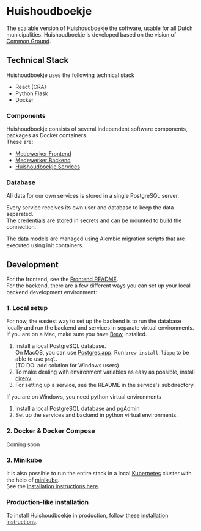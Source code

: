 #  Huishoudboekje
The scalable version of Huishoudboekje the software, usable for all Dutch municipalities.
Huishoudboekje is developed based on the vision of [Common Ground](https://commonground.nl).

## Technical Stack
Huishoudboekje uses the following technical stack
- React (CRA)
- Python Flask
- Docker

### Components
Huishoudboekje consists of several independent software components, packages as Docker containers.\
These are:
- [Medewerker Frontend](frontend/)
- [Medewerker Backend](backend/)
- [Huishoudboekje Services](services/)

### Database

All data for our own services is stored in a single PostgreSQL server. 
 
Every service receives its own user and database to keep the data separated.\
The credentials are stored in secrets and can be mounted to build the connection.

The data models are managed using Alembic migration scripts that are executed using init containers.


## Development
For the frontend, see the [Frontend README](./frontend/app/README.md).\
For the backend, there are a few different ways you can set up your local backend development environment:

### 1. Local setup
For now, the easiest way to set up the backend is to run the database locally and run the backend and services 
in separate virtual environments. \
If you are on a Mac, make sure you have [Brew](https://brew.sh/) installed. 

1. Install a local PostgreSQL database.  
   On MacOS, you can use [Postgres.app](https://postgresapp.com/). Run `brew install libpq` to be able to use `psql`.  
   (TO DO: add solution for Windows users)
2. To make dealing with environment variables as easy as possible, install [direnv](https://direnv.net/).
3. For setting up a service, see the README in the service's subdirectory.

If you are on Windows, you need python virtual environments
1. Install a local PostgreSQL database and pgAdmin
2. Set up the services and backend in python virtual environments.

### 2. Docker & Docker Compose
Coming soon

### 3. Minikube
It is also possible to run the entire stack in a local [Kubernetes](https://kubernetes.io/) cluster with the help of 
[minikube](https://minikube.sigs.k8s.io/docs/). \
See the [installation instructions here](https://gitlab.com/commonground/huishoudboekje/app-new/-/wikis/Ontwikkeling/Minikube).

### Production-like installation
To install Huishoudboekje in production, follow [these installation instructions](https://gitlab.com/commonground/huishoudboekje/app-new/-/wikis/Handleidingen/Installatie).